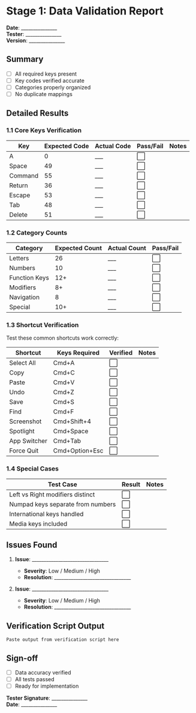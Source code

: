 # Stage 1: Data Validation Report

**Date**: _______________  
**Tester**: _______________  
**Version**: _______________

## Summary
- [ ] All required keys present
- [ ] Key codes verified accurate
- [ ] Categories properly organized
- [ ] No duplicate mappings

## Detailed Results

### 1.1 Core Keys Verification

| Key | Expected Code | Actual Code | Pass/Fail | Notes |
|-----|---------------|-------------|-----------|-------|
| A | 0 | ___ | ⬜ | |
| Space | 49 | ___ | ⬜ | |
| Command | 55 | ___ | ⬜ | |
| Return | 36 | ___ | ⬜ | |
| Escape | 53 | ___ | ⬜ | |
| Tab | 48 | ___ | ⬜ | |
| Delete | 51 | ___ | ⬜ | |

### 1.2 Category Counts

| Category | Expected Count | Actual Count | Pass/Fail |
|----------|----------------|--------------|-----------|
| Letters | 26 | ___ | ⬜ |
| Numbers | 10 | ___ | ⬜ |
| Function Keys | 12+ | ___ | ⬜ |
| Modifiers | 8+ | ___ | ⬜ |
| Navigation | 8 | ___ | ⬜ |
| Special | 10+ | ___ | ⬜ |

### 1.3 Shortcut Verification

Test these common shortcuts work correctly:

| Shortcut | Keys Required | Verified | Notes |
|----------|---------------|----------|-------|
| Select All | Cmd+A | ⬜ | |
| Copy | Cmd+C | ⬜ | |
| Paste | Cmd+V | ⬜ | |
| Undo | Cmd+Z | ⬜ | |
| Save | Cmd+S | ⬜ | |
| Find | Cmd+F | ⬜ | |
| Screenshot | Cmd+Shift+4 | ⬜ | |
| Spotlight | Cmd+Space | ⬜ | |
| App Switcher | Cmd+Tab | ⬜ | |
| Force Quit | Cmd+Option+Esc | ⬜ | |

### 1.4 Special Cases

| Test Case | Result | Notes |
|-----------|--------|-------|
| Left vs Right modifiers distinct | ⬜ | |
| Numpad keys separate from numbers | ⬜ | |
| International keys handled | ⬜ | |
| Media keys included | ⬜ | |

## Issues Found

1. **Issue**: ________________________________
   - **Severity**: Low / Medium / High
   - **Resolution**: ________________________________

2. **Issue**: ________________________________
   - **Severity**: Low / Medium / High
   - **Resolution**: ________________________________

## Verification Script Output

```
Paste output from verification script here
```

## Sign-off

- [ ] Data accuracy verified
- [ ] All tests passed
- [ ] Ready for implementation

**Tester Signature**: _______________  
**Date**: _______________